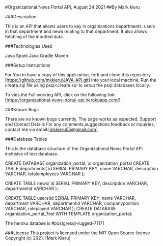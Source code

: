 #Organizational News Portal API, August 24 2021 
##By Mark kieru

###Description

This is an API that allows users to key in organizations departments, users in that department and news relating to that department.
It also allows fetching of the inputted data.

###Technologies Used

Java Spark.Java Gradle Maven

###Setup Instructions

For You to have a copy of this application, fork and clone this repository [https://github.com/mkkieru/JAVA-API.git] into your local machine.
Run the create.sql file using psql<create.sql to setup the psql databases locally.

To vies the Full working API, click on the following link: [https://organizational-news-portal-api.herokuapp.com/].

###Known Bugs

There are no known bugs currently. The page works as expected. 
Support and Contact Details For any comments,suggestions,feedback or inquiries, contact me via email:[mkkieru55@gmail.com]

###Database Tables

This is the database structure of the Organizational News Portal API inclusive of test database.

CREATE DATABASE organization_portal;
 \c organization_portal
CREATE TABLE departments(
    id SERIAL PRIMARY KEY,
    name VARCHAR,
    description VARCHAR,
    totalemployees VARCHAR
);

CREATE TABLE news(
    id SERIAL PRIMARY KEY,
    description VARCHAR,
    departmentid VARCHAR
);

CREATE TABLE users(id SERIAL PRIMARY KEY,
    name VARCHAR,
    department VARCHAR,
    departmentid VARCHAR,
    companyposition VARCHAR,
    roleplayed VARCHAR
);
CREATE DATABASE organization_portal_Test WITH TEMPLATE organization_portal;

The heroku databse is #postgresql-rugged-71171
 
###License 
This project is licensed under the MIT Open Source license Copyright (c) 2021. [Mark Kieru]